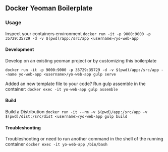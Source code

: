 ## Docker Yeoman Boilerplate

### Usage

Inspect your containers environment
`docker run -it -p 9000:9000 -p 35729:35729 -d -v $(pwd)/app:/src/app <username>/yo-web-app`

#### Development

Develop on an existing yeoman project or by customizing this boilerplate

`docker run -it -p 9000:9000 -p 35729:35729 -d -v $(pwd)/app:/src/app --name yo-web-app <username>/yo-web-app gulp serve`

Added an new template file to your code? Run gulp assemble in the container:
`docker exec -it yo-web-app gulp assemble`

#### Build

Build a Distribution
`docker run -it --rm -v $(pwd)/app:/src/app -v $(pwd)/dist:/src/dist <username>/yo-web-app gulp build`

#### Troubleshooting
Troubleshooting or need to run another command in the shell of the running container
`docker exec -it yo-web-app /bin/bash`

